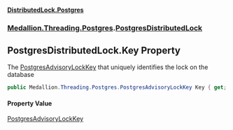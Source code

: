 #### [DistributedLock.Postgres](README.md 'README')
### [Medallion.Threading.Postgres](Medallion.Threading.Postgres.md 'Medallion.Threading.Postgres').[PostgresDistributedLock](PostgresDistributedLock.md 'Medallion.Threading.Postgres.PostgresDistributedLock')

## PostgresDistributedLock.Key Property

The [PostgresAdvisoryLockKey](PostgresAdvisoryLockKey.md 'Medallion.Threading.Postgres.PostgresAdvisoryLockKey') that uniquely identifies the lock on the database

```csharp
public Medallion.Threading.Postgres.PostgresAdvisoryLockKey Key { get; }
```

#### Property Value
[PostgresAdvisoryLockKey](PostgresAdvisoryLockKey.md 'Medallion.Threading.Postgres.PostgresAdvisoryLockKey')